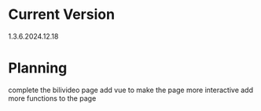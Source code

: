 # Current Version
1.3.6.2024.12.18

# Planning
complete the bilivideo page
add vue to make the page more interactive
add more functions to the page
